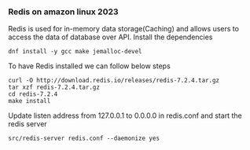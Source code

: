 ### Redis on amazon linux 2023
Redis is used for in-memory data storage(Caching) and allows users to access the data of database over API.
Install the dependencies

```
dnf install -y gcc make jemalloc-devel
```
To have Redis installed we can follow below steps
```
curl -O http://download.redis.io/releases/redis-7.2.4.tar.gz
tar xzf redis-7.2.4.tar.gz
cd redis-7.2.4
make install
```
Update listen address from 127.0.0.1 to 0.0.0.0 in redis.conf and start the redis server 
```
src/redis-server redis.conf --daemonize yes
```


